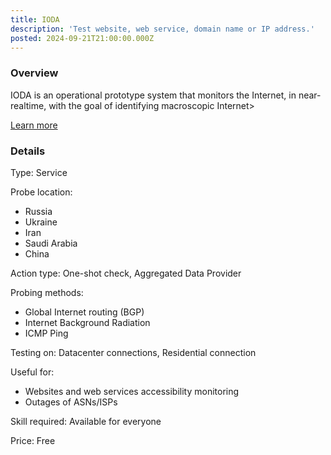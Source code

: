 ```yaml
---
title: IODA
description: 'Test website, web service, domain name or IP address.'
posted: 2024-09-21T21:00:00.000Z
---
```

### Overview
IODA is an operational prototype system that monitors the Internet, in near-realtime, with the goal of identifying macroscopic Internet>

[Learn more](https://ioda.inetintel.cc.gatech.edu/)

### Details
Type: Service

Probe location:
>
 - Russia
 - Ukraine
 - Iran
 - Saudi Arabia
 - China

Action type: One-shot check, Aggregated Data Provider

Probing methods:
>
 - Global Internet routing (BGP)
 - Internet Background Radiation
 - ICMP Ping

Testing on: Datacenter connections, Residential connection

Useful for:
>
 - Websites and web services accessibility monitoring
 - Outages of ASNs/ISPs

Skill required: Available for everyone

Price: Free
